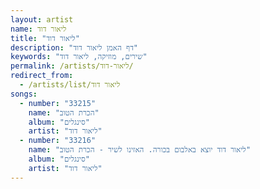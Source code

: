 ```yaml
---
layout: artist
name: ליאור דוד
title: "ליאור דוד"
description: "דף האמן ליאור דוד"
keywords: "שירים, מוזיקה, ליאור דוד"
permalink: /artists/ליאור-דוד/
redirect_from:
  - /artists/list/ליאור דוד
songs:
  - number: "33215"
    name: "הכרת הטוב"
    album: "סינגלים"
    artist: "ליאור דוד"
  - number: "33216"
    name: "ליאור דוד יוצא באלבום בכורה. האזינו לשיר - הכרת הטוב"
    album: "סינגלים"
    artist: "ליאור דוד"
---
```

